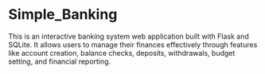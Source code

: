 # Simple_Banking
This is an interactive banking system web application built with Flask and SQLite. It allows users to manage their finances effectively through features like account creation, balance checks, deposits, withdrawals, budget setting, and financial reporting.
